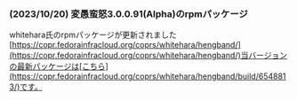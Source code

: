 
### (2023/10/20) 変愚蛮怒3.0.0.91(Alpha)のrpmパッケージ
whitehara氏のrpmパッケージが更新されました[https://copr.fedorainfracloud.org/coprs/whitehara/hengband/](https://copr.fedorainfracloud.org/coprs/whitehara/hengband/)当バージョンの最新パッケージは[こちら](https://copr.fedorainfracloud.org/coprs/whitehara/hengband/build/6548813/)です。
